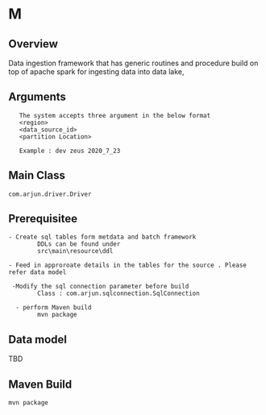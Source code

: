# M


## Overview
Data ingestion framework that has generic routines and procedure build on top of apache spark for ingesting data into data lake,

## Arguments
       The system accepts three argument in the below format
       <region>
       <data_source_id>
       <partition Location>
       
       Example : dev zeus 2020_7_23
       
       
## Main Class
    com.arjun.driver.Driver

## Prerequisitee

    - Create sql tables form metdata and batch framework
            DDLs can be found under 
            src\main\resource\ddl
            
    - Feed in approroate details in the tables for the source . Please refer data model
            
     -Modify the sql connection parameter before build
            Class : com.arjun.sqlconnection.SqlConnection
         
      - perform Maven build
            mvn package  

## Data model

TBD

## Maven Build
    mvn package
